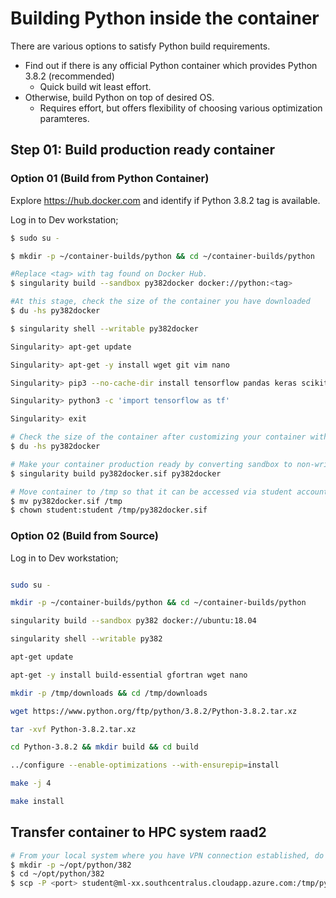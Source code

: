 # Building Python inside the container

There are various options to satisfy Python build requirements.

* Find out if there is any official Python container which provides Python 3.8.2 (recommended)
  * Quick build wit least effort.
* Otherwise, build Python on top of desired OS.
  * Requires effort, but offers flexibility of choosing various optimization paramteres.
## Step 01: Build production ready container
### Option 01 (Build from Python Container)

Explore https://hub.docker.com and identify if Python 3.8.2 tag is available.

Log in to Dev workstation;
```sh
$ sudo su - 

$ mkdir -p ~/container-builds/python && cd ~/container-builds/python

#Replace <tag> with tag found on Docker Hub.
$ singularity build --sandbox py382docker docker://python:<tag>

#At this stage, check the size of the container you have downloaded
$ du -hs py382docker

$ singularity shell --writable py382docker

Singularity> apt-get update

Singularity> apt-get -y install wget git vim nano

Singularity> pip3 --no-cache-dir install tensorflow pandas keras scikit-learn

Singularity> python3 -c 'import tensorflow as tf'

Singularity> exit

# Check the size of the container after customizing your container with requirements
$ du -hs py382docker

# Make your container production ready by converting sandbox to non-writable image file
$ singularity build py382docker.sif py382docker

# Move container to /tmp so that it can be accessed via student account remotely
$ mv py382docker.sif /tmp
$ chown student:student /tmp/py382docker.sif

```

### Option 02 (Build from Source)
Log in to Dev workstation;
```sh

sudo su - 

mkdir -p ~/container-builds/python && cd ~/container-builds/python

singularity build --sandbox py382 docker://ubuntu:18.04

singularity shell --writable py382

apt-get update

apt-get -y install build-essential gfortran wget nano

mkdir -p /tmp/downloads && cd /tmp/downloads

wget https://www.python.org/ftp/python/3.8.2/Python-3.8.2.tar.xz

tar -xvf Python-3.8.2.tar.xz

cd Python-3.8.2 && mkdir build && cd build

../configure --enable-optimizations --with-ensurepip=install

make -j 4

make install

```

## Transfer container to HPC system raad2

```sh
# From your local system where you have VPN connection established, do ssh to raad2 and issue following;
$ mkdir -p ~/opt/python/382
$ cd ~/opt/python/382
$ scp -P <port> student@ml-xx.southcentralus.cloudapp.azure.com:/tmp/py382docker.sif

```
